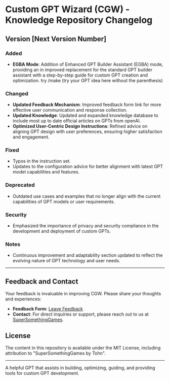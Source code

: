 # Custom GPT Wizard (CGW) - Knowledge Repository Changelog

## Version [Next Version Number]

### Added

- **EGBA Mode**: Addition of Enhanced GPT Builder Assistant (EGBA) mode, providing an in improved replacement for the standard GPT builder assistant with a step-by-step guide for custom GPT creation and optimization. try /make (try your GPT idea here without the parenthesis)

### Changed
- **Updated Feedback Mechanism**: Improved feedback form link for more effective user communication and response collection.
- **Updated Knowledge**: Updated and expanded knowledge database to include most up to date official articles on GPTs from openAI.
- **Optimized User-Centric Design Instructions**: Refined advice on aligning GPT design with user preferences, ensuring higher satisfaction and engagement.

### Fixed
- Typos in the instruction set.
- Updates to the configuration advice for better alignment with latest GPT model capabilities and features.

### Deprecated
- Outdated use cases and examples that no longer align with the current capabilities of GPT models or user requirements.

### Security
- Emphasized the importance of privacy and security compliance in the development and deployment of custom GPTs.

### Notes
- Continuous improvement and adaptability section updated to reflect the evolving nature of GPT technology and user needs.

---

## Feedback and Contact

Your feedback is invaluable in improving CGW. Please share your thoughts and experiences:

- **Feedback Form**: [Leave Feedback](https://strawpoll.com/e6Z28VrmEnN)
- **Contact**: For direct inquiries or support, please reach out to us at [SuperSomethingGames](https://www.supersomethinggames.com).

## License

The content in this repository is available under the MIT License, including attribution to "SuperSomethingGames by Tohn".

---

 A helpful GPT that assists in building, optimizing, guiding, and providing tools for custom GPT development.
